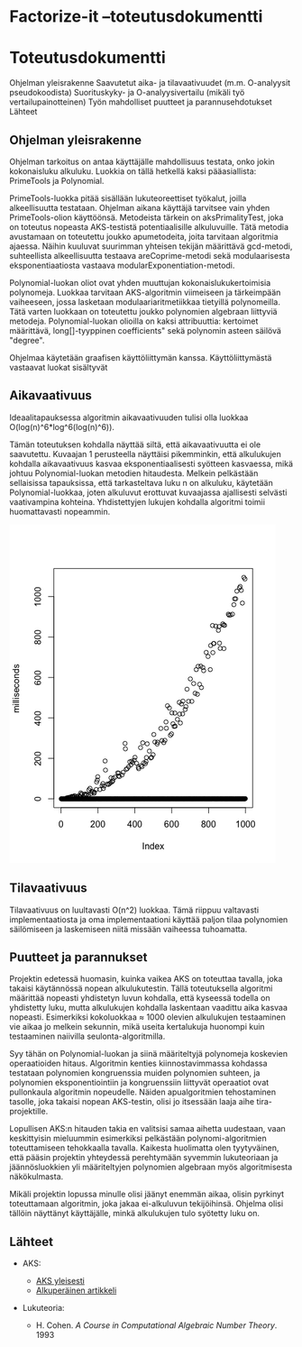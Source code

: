 # Factorize-it –toteutusdokumentti

# Toteutusdokumentti

Ohjelman yleisrakenne
Saavutetut aika- ja tilavaativuudet (m.m. O-analyysit pseudokoodista)
Suorituskyky- ja O-analyysivertailu (mikäli työ vertailupainotteinen)
Työn mahdolliset puutteet ja parannusehdotukset
Lähteet


## Ohjelman yleisrakenne

Ohjelman tarkoitus on antaa käyttäjälle mahdollisuus testata, onko jokin kokonaisluku alkuluku. Luokkia on tällä hetkellä kaksi pääasiallista: PrimeTools ja Polynomial.

PrimeTools-luokka pitää sisällään lukuteoreettiset työkalut, joilla alkeellisuutta testataan. Ohjelman aikana käyttäjä tarvitsee vain yhden PrimeTools-olion käyttöönsä. Metodeista tärkein on aksPrimalityTest, joka on toteutus nopeasta AKS-testistä potentiaalisille alkuluvuille. Tätä metodia avustamaan on toteutettu joukko apumetodeita, joita tarvitaan algoritmia ajaessa. Näihin kuuluvat suurimman yhteisen tekijän määrittävä gcd-metodi, suhteellista alkeellisuutta testaava areCoprime-metodi sekä modulaarisesta eksponentiaatiosta vastaava modularExponentiation-metodi.

Polynomial-luokan oliot ovat yhden muuttujan kokonaislukukertoimisia polynomeja. Luokkaa tarvitaan AKS-algoritmin viimeiseen ja tärkeimpään vaiheeseen, jossa lasketaan modulaariaritmetiikkaa tietyillä polynomeilla. Tätä varten luokkaan on toteutettu joukko polynomien algebraan liittyviä metodeja. Polynomial-luokan olioilla on kaksi attribuuttia: kertoimet määrittävä, long[]-tyyppinen coefficients" sekä polynomin asteen säilövä "degree".

Ohjelmaa käytetään graafisen käyttöliittymän kanssa. Käyttöliittymästä vastaavat luokat
sisältyvät

## Aikavaativuus

Ideaalitapauksessa algoritmin aikavaativuuden tulisi olla luokkaa O(log(n)^6*log^6(log(n)^6)).

Tämän toteutuksen kohdalla näyttää siltä, että aikavaativuutta ei ole saavutettu.
Kuvaajan 1 perusteella näyttäisi pikemminkin, että alkulukujen kohdalla
aikavaativuus kasvaa eksponentiaalisesti syötteen kasvaessa, mikä johtuu
Polynomial-luokan metodien hitaudesta. Melkein pelkästään sellaisissa tapauksissa, että
tarkasteltava luku n on alkuluku, käytetään Polynomial-luokkaa, joten alkuluvut
erottuvat kuvaajassa ajallisesti selvästi vaativampina kohteina. Yhdistettyjen
lukujen kohdalla algoritmi toimii huomattavasti nopeammin.

![Kuvaaja 1: kuinka nopeasti algoritmi toimii kullakin luvulla](first1000primetimes.png)

## Tilavaativuus

Tilavaativuus on luultavasti O(n^2) luokkaa. Tämä riippuu valtavasti implementaatiosta
ja oma implementaationi käyttää paljon tilaa polynomien säilömiseen ja laskemiseen niitä
missään vaiheessa tuhoamatta.

## Puutteet ja parannukset

Projektin edetessä huomasin, kuinka vaikea AKS on toteuttaa tavalla, joka
takaisi käytännössä nopean alkulukutestin. Tällä toteutuksella algoritmi määrittää
nopeasti yhdistetyn luvun kohdalla, että kyseessä todella on yhdistetty luku, mutta
alkulukujen kohdalla laskentaan vaadittu aika kasvaa nopeasti. Esimerkiksi kokoluokkaa
≈ 1000 olevien alkulukujen testaaminen vie aikaa jo melkein sekunnin, mikä useita kertalukuja
huonompi kuin testaaminen naiivilla seulonta-algoritmilla.

Syy tähän on Polynomial-luokan ja siinä määriteltyjä polynomeja koskevien operaatioiden
hitaus. Algoritmin kenties kiinnostavimmassa kohdassa testataan polynomien kongruenssia
muiden polynomien suhteen, ja polynomien eksponentiointiin ja kongruenssiin liittyvät
operaatiot ovat pullonkaula algoritmin nopeudelle. Näiden apualgoritmien tehostaminen tasolle,
joka takaisi nopean AKS-testin, olisi jo itsessään laaja aihe tira-projektille.

Lopullisen AKS:n hitauden takia en valitsisi samaa aihetta uudestaan, vaan
keskittyisin mieluummin esimerkiksi pelkästään polynomi-algoritmien toteuttamiseen
tehokkaalla tavalla. Kaikesta huolimatta olen tyytyväinen, että pääsin projektin
yhteydessä perehtymään syvemmin lukuteoriaan ja jäännösluokkien yli määriteltyjen
polynomien algebraan myös algoritmisesta näkökulmasta.

Mikäli projektin lopussa minulle olisi jäänyt enemmän aikaa, olisin pyrkinyt toteuttamaan
algoritmin, joka jakaa ei-alkuluvun tekijöihinsä. Ohjelma olisi tällöin näyttänyt
käyttäjälle, minkä alkulukujen tulo syötetty luku on.



## Lähteet

* AKS:
	* [AKS yleisesti](https://en.wikipedia.org/wiki/AKS_primality_test)
	* [Alkuperäinen artikkeli](http://annals.math.princeton.edu/2004/160-2/p12)

* Lukuteoria:
	* H. Cohen. _A Course in Computational Algebraic Number Theory_. 1993
